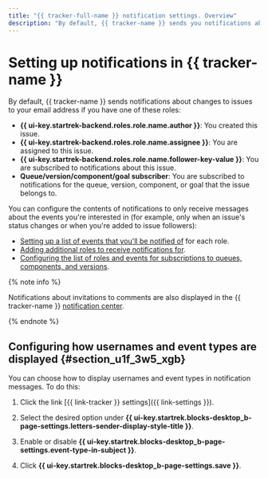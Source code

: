 ```yaml
---
title: "{{ tracker-full-name }} notification settings. Overview"
description: "By default, {{ tracker-name }} sends you notifications about changes to issues if you have one of the required roles. You can configure the contents of notifications to only receive messages about the events you're interested in. You can choose how to display usernames and event types in notification messages."
---
```


# Setting up notifications in {{ tracker-name }}

By default, {{ tracker-name }} sends notifications about changes to issues to your email address if you have one of these roles:

- **{{ ui-key.startrek-backend.roles.role.name.author }}**: You created this issue.
- **{{ ui-key.startrek-backend.roles.role.name.assignee }}**: You are assigned to this issue.
- **{{ ui-key.startrek-backend.roles.role.name.follower-key-value }}**: You are subscribed to notifications about this issue.
- **Queue/version/component/goal subscriber**: You are subscribed to notifications for the queue, version, component, or goal that the issue belongs to.

You can configure the contents of notifications to only receive messages about the events you're interested in (for example, only when an issue's status changes or when you're added to issue followers):

- [Setting up a list of events that you'll be notified of](user-notifications.md#section_iqn_y55_xgb) for each role.
- [Adding additional roles to receive notifications for](user-notifications.md#sec_add_role).
- [Configuring the list of roles and events for subscriptions to queues, components, and versions](user-subscriptions.md).

{% note info %}

Notifications about invitations to comments are also displayed in the {{ tracker-name }} [notification center](notifications.md#notif_center).

{% endnote %}

## Configuring how usernames and event types are displayed {#section_u1f_3w5_xgb}

You can choose how to display usernames and event types in notification messages. To do this:

<!---1. {% include [open-personal-settings](../../_includes/tracker/open-personal-settings.md) %}-->

1. Click the link [{{ link-tracker }} settings]({{ link-settings }}).

1. Select the desired option under **{{ ui-key.startrek.blocks-desktop_b-page-settings.letters-sender-display-style-title }}**.

1. Enable or disable **{{ ui-key.startrek.blocks-desktop_b-page-settings.event-type-in-subject }}**.

1. Click **{{ ui-key.startrek.blocks-desktop_b-page-settings.save }}**.